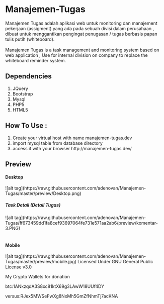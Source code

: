 # Manajemen-Tugas
Manajemen Tugas adalah aplikasi web untuk monitoring dan manajement pekerjaan (assigment) yang ada pada sebuah divisi dalam perusahaan , dibuat untuk menggantikan pengingat penugasan / tugas berbasis papan tulis putih (whiteboard).
<br/><br/>
Manajemen Tugas is a task management and monitoring system based on web application , Use for internal division on company to replace the whiteboard reminder system.

<h2>Dependencies</h2>
<ol>
	<li>JQuery</li>
	<li>Bootstrap</li>
	<li>Mysql</li>
	<li>PHP5</li>
	<li>HTML5</li>
</ol>

<h2>How To Use :</h2>
<ol>
	<li>Create your virtual host with name manajemen-tugas.dev</li>
	<li>import mysql table from database directory</li>
	<li>access it with your browser http://manajemen-tugas.dev/</li>
</ol>

<h2>Preview</h2>
<h4>Desktop</h4>
![alt tag](https://raw.githubusercontent.com/adenovan/Manajemen-Tugas/master/preview/Desktop.png)
<h5>Task Detail (Detail Tugas)</h5>
![alt tag](https://raw.githubusercontent.com/adenovan/Manajemen-Tugas/ff673459dd1fa8cef93697064fe731e571aa2ab6/preview/komentar-3.PNG)
<br/></br>
<h4>Mobile</h4>
![alt tag](https://raw.githubusercontent.com/adenovan/Manajemen-Tugas/master/preview/mobile.jpg)
Licensed Under GNU General Public License v3.0


My Crypto Wallets for donation

btc:1ANkzqdA3S8xc81ktX69g3LAwW18UUf4DY

versus:RJex5MWSeFwXg8NxMh5GmZfNhmTj7acKNA

